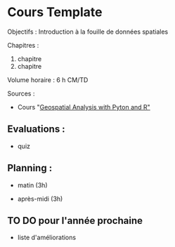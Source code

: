 # Cours Template

Objectifs : Introduction à la fouille de données spatiales

Chapitres :
1. chapitre 
2. chapitre

Volume horaire :  6 h CM/TD

Sources :
- Cours "[Geospatial Analysis with Pyton and R"](https://kodu.ut.ee/~kmoch/geopython2021/index.html)

## Evaluations : 
- quiz

## Planning :
- matin (3h)

- après-midi (3h)


## TO DO pour l'année prochaine
- liste d'améliorations